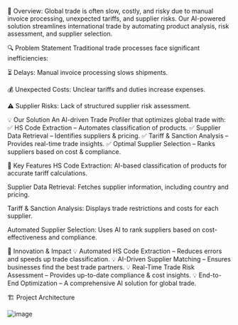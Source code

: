 📌 Overview:
Global trade is often slow, costly, and risky due to manual invoice processing, unexpected tariffs, and supplier risks. Our AI-powered solution streamlines international trade by automating product analysis, risk assessment, and supplier selection.

🔍 Problem Statement
Traditional trade processes face significant inefficiencies:

⏳ Delays: Manual invoice processing slows shipments.

💰 Unexpected Costs: Unclear tariffs and duties increase expenses.

⚠️ Supplier Risks: Lack of structured supplier risk assessment.

💡 Our Solution
An AI-driven Trade Profiler that optimizes global trade with:
✅ HS Code Extraction – Automates classification of products.
✅ Supplier Data Retrieval – Identifies suppliers & pricing.
✅ Tariff & Sanction Analysis – Provides real-time trade insights.
✅ Optimal Supplier Selection – Ranks suppliers based on cost & compliance.

🚀 Key Features
HS Code Extraction: AI-based classification of products for accurate tariff calculations.

Supplier Data Retrieval: Fetches supplier information, including country and pricing.

Tariff & Sanction Analysis: Displays trade restrictions and costs for each supplier.

Automated Supplier Selection: Uses AI to rank suppliers based on cost-effectiveness and compliance.

🎯 Innovation & Impact
💡 Automated HS Code Extraction – Reduces errors and speeds up trade classification.
💡 AI-Driven Supplier Matching – Ensures businesses find the best trade partners.
💡 Real-Time Trade Risk Assessment – Provides up-to-date compliance & cost insights.
💡 End-to-End Optimization – A comprehensive AI solution for global trade.


🏗 Project Architecture

![image](https://github.com/user-attachments/assets/40813dfd-1300-4c4a-93c0-9287392af5ed)



